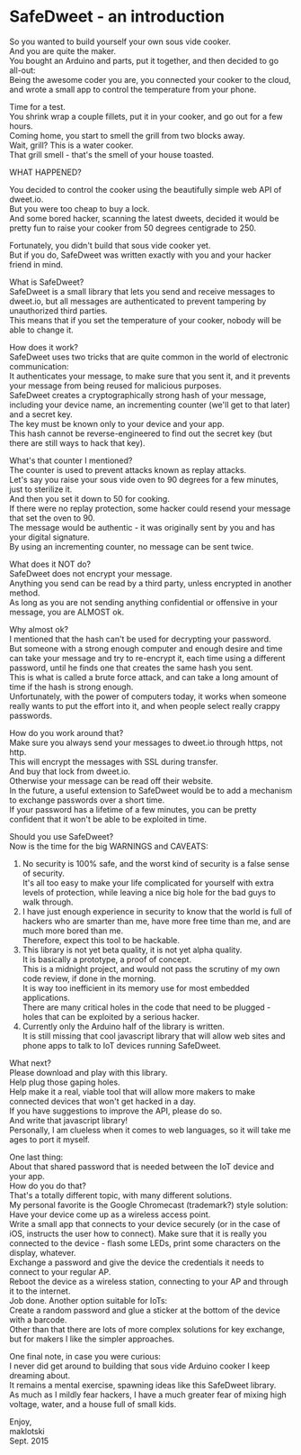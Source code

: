 SafeDweet - an introduction
===========================

So you wanted to build yourself your own sous vide cooker.  
And you are quite the maker.  
You bought an Arduino and parts, put it together, and then decided to go all-out:  
Being the awesome coder you are, you connected your cooker to the cloud, and wrote a small app to control the temperature from your phone.

Time for a test.  
You shrink wrap a couple fillets, put it in your cooker, and go out for a few hours.  
Coming home, you start to smell the grill from two blocks away.  
Wait, grill? This is a water cooker.   
That grill smell - that's the smell of your house toasted.

WHAT HAPPENED?

You decided to control the cooker using the beautifully simple web API of dweet.io.  
But you were too cheap to buy a lock.  
And some bored hacker, scanning the latest dweets, decided it would be pretty fun to raise your cooker from 50 degrees centigrade to 250.

Fortunately, you didn't build that sous vide cooker yet.  
But if you do, SafeDweet was written exactly with you and your hacker friend in mind.


What is SafeDweet?  
SafeDweet is a small library that lets you send and receive messages to dweet.io, but all messages are authenticated to prevent tampering by unauthorized third parties.  
This means that if you set the temperature of your cooker, nobody will be able to change it.

How does it work?  
SafeDweet uses two tricks that are quite common in the world of electronic communication:  
It authenticates your message, to make sure that you sent it, and it prevents your message from being reused for malicious purposes.  
SafeDweet creates a cryptographically strong hash of your message, including your device name, an incrementing counter (we'll get to that later) and a secret key.  
The key must be known only to your device and your app.  
This hash cannot be reverse-engineered to find out the secret key (but there are still ways to hack that key).

What's that counter I mentioned?  
The counter is used to prevent attacks known as replay attacks.  
Let's say you raise your sous vide oven to 90 degrees for a few minutes, just to sterilize it.  
And then you set it down to 50 for cooking.  
If there were no replay protection, some hacker could resend your message that set the oven to 90.  
The message would be authentic - it was originally sent by you and has your digital signature.  
By using an incrementing counter, no message can be sent twice.  

What does it NOT do?  
SafeDweet does not encrypt your message.  
Anything you send can be read by a third party, unless encrypted in another method.  
As long as you are not sending anything confidential or offensive in your message, you are ALMOST ok.   

Why almost ok?   
I  mentioned that the hash can't be used for decrypting your password.  
But someone with a strong enough computer and enough desire and time can take your message and try to re-encrypt it, each time using a different password, until he finds one that creates the same hash you sent.  
This is what is called a brute force attack, and can take a long amount of time if the hash
is strong enough.  
Unfortunately, with the power of computers today, it works when someone really wants to put the effort into it,
and when people select really crappy passwords.

How do you work around that?  
Make sure you always send your messages to dweet.io through https, not http.  
This will encrypt the messages with SSL during transfer.  
And buy that lock from dweet.io.   
Otherwise your message can be read off their website.  
In the future, a useful extension to SafeDweet would be to add a mechanism to exchange passwords over a short time.  
If your password has a lifetime of a few minutes, you can be pretty confident that it won't be able to be exploited in time.

Should you use SafeDweet?  
Now is the time for the big WARNINGS and CAVEATS:  
1. No security is 100% safe, and the worst kind of security is a false sense of security.  
It's all too easy to make your life complicated for yourself with extra levels of protection, while leaving a nice big hole for the bad guys to walk through.  
2. I have just enough experience in security to know that the world is full of hackers who are smarter than me, have more free time than me, and are much more bored than me.  
Therefore, expect this tool to be hackable.   
3. This library is not yet beta quality, it is not yet alpha quality.  
It is basically a prototype, a proof of concept.  
This is a midnight project, and would not pass the scrutiny of my own code review, if done in the morning.  
It is way too inefficient in its memory use for most embedded applications.  
There are many critical holes in the code that need to be plugged - holes that can be exploited by a serious hacker.  
4. Currently only the Arduino half of the library is written.  
It is still missing that cool javascript library that will allow web sites and phone apps to talk to IoT devices running SafeDweet.

What next?  
Please download and play with this library.  
Help plug those gaping holes.  
Help make it a real, viable tool that will allow more makers to make connected devices that won't get hacked
in a day.  
If you have suggestions to improve the API, please do so.  
And write that javascript library!   
Personally, I am clueless when it comes to web languages, so it will take me ages to port it myself.

One last thing:   
About that shared password that is needed between the IoT device and your app.   
How do you do that?  
That's a totally different topic, with many different solutions.  
My personal favorite is the Google Chromecast (trademark?) style solution:  
Have your device come up as a wireless access point.  
Write a small app that connects to your device securely (or in the case of iOS, instructs the user how to connect).
Make sure that it is really you connected to the device - flash some LEDs, print some characters on the display, whatever.  
Exchange a password and give the device the credentials it needs to connect to your regular AP.  
Reboot the device as a wireless station, connecting to your AP and through it to the internet.  
Job done.
Another option suitable for IoTs:   
Create a random password and glue a sticker at the bottom of the device with a barcode.  
Other than that there are lots of more complex solutions for key exchange, but for makers I like the simpler approaches.


One final note, in case you were curious:  
I never did get around to building that sous vide Arduino cooker I keep dreaming about.  
It remains a mental exercise, spawning ideas like this SafeDweet library.  
As much as I mildly fear hackers, I have a much greater fear of mixing high voltage, water, and a house full of small kids.

Enjoy,  
maklotski  
Sept. 2015
